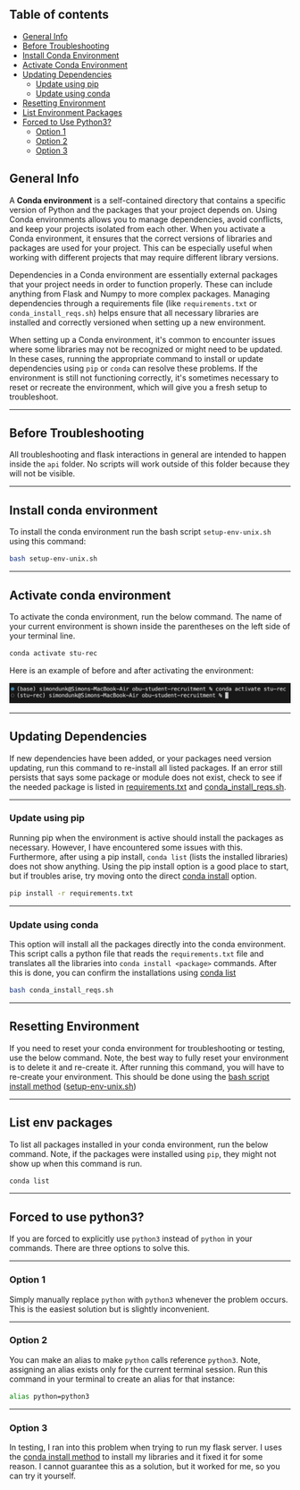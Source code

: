 ## Table of contents
- [General Info](#general-info)
- [Before Troubleshooting](#before-troubleshooting)
- [Install Conda Environment](#install-conda-environment)
- [Activate Conda Environment](#activate-conda-environment)
- [Updating Dependencies](#updating-dependencies)
    - [Update using pip](#update-using-pip)
    - [Update using conda](#update-using-conda)
- [Resetting Environment](#resetting-environment)
- [List Environment Packages](#list-env-packages)
- [Forced to Use Python3?](#forced-to-use-python3)
    - [Option 1](#option-1)
    - [Option 2](#option-2)
    - [Option 3](#option-3)


## General Info
A **Conda environment** is a self-contained directory that contains a specific version of Python and the packages that your project depends on. Using Conda environments allows you to manage dependencies, avoid conflicts, and keep your projects isolated from each other. When you activate a Conda environment, it ensures that the correct versions of libraries and packages are used for your project. This can be especially useful when working with different projects that may require different library versions.


Dependencies in a Conda environment are essentially external packages that your project needs in order to function properly. These can include anything from Flask and Numpy to more complex packages. Managing dependencies through a requirements file (like `requirements.txt` or `conda_install_reqs.sh`) helps ensure that all necessary libraries are installed and correctly versioned when setting up a new environment.


When setting up a Conda environment, it's common to encounter issues where some libraries may not be recognized or might need to be updated. In these cases, running the appropriate command to install or update dependencies using `pip` or `conda` can resolve these problems. If the environment is still not functioning correctly, it's sometimes necessary to reset or recreate the environment, which will give you a fresh setup to troubleshoot.


---


## Before Troubleshooting
All troubleshooting and flask interactions in general are intended to happen inside the `api` folder. No scripts will work outside of this folder because they will not be visible.


---


## Install conda environment
To install the conda environment run the bash script `setup-env-unix.sh` using this command:
```bash
bash setup-env-unix.sh
```


---


## Activate conda environment
To activate the conda environment, run the below command. The name of your current environment is shown inside the parentheses on the left side of your terminal line.


```bash
conda activate stu-rec
```


Here is an example of before and after activating the environment:


![alt text](image.png)


---


## Updating Dependencies
If new dependencies have been added, or your packages need version updating, run this command to re-install all listed packages. If an error still persists that says some package or module does not exist, check to see if the needed package is listed in [requirements.txt](requirements.txt) and [conda_install_reqs.sh](conda_install_reqs.sh).


---


### Update using pip
Running pip when the environment is active should install the packages as necessary. However, I have encountered some issues with this. Furthermore, after using a pip install, `conda list` (lists the installed libraries) does not show anything. Using the pip install option is a good place to start, but if troubles arise, try moving onto the direct [conda install](#update-using-conda) option.


```bash
pip install -r requirements.txt
```


---


### Update using conda
This option will install all the packages directly into the conda environment. This script calls a python file that reads the `requirements.txt` file and translates all the libraries into `conda install <package>` commands. After this is done, you can confirm the installations using [conda list](#list-env-packages)


```bash
bash conda_install_reqs.sh
```


---


## Resetting Environment
If you need to reset your conda environment for troubleshooting or testing, use the below command. Note, the best way to fully reset your environment is to delete it and re-create it. After running this command, you will have to re-create your environment. This should be done using the [bash script install method](#install-conda-environment) ([setup-env-unix.sh](setup-env-unix.sh))


---


## List env packages
To list all packages installed in your conda environment, run the below command. Note, if the packages were installed using `pip`, they might not show up when this command is run.


```bash
conda list
```


---


## Forced to use python3?
If you are forced to explicitly use `python3` instead of `python` in your commands. There are three options to solve this.


---


### Option 1
Simply manually replace `python` with `python3` whenever the problem occurs. This is the easiest solution but is slightly inconvenient.


---


### Option 2
You can make an alias to make `python` calls reference `python3`. Note, assigning an alias exists only for the current terminal session. Run this command in your terminal to create an alias for that instance:


```bash
alias python=python3
```


---


### Option 3
In testing, I ran into this problem when trying to run my flask server. I uses the [conda install method](#update-using-conda) to install my libraries and it fixed it for some reason. I cannot guarantee this as a solution, but it worked for me, so you can try it yourself.